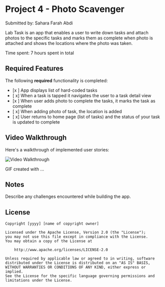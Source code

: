 # Project 4 - Photo Scavenger

Submitted by: Sahara Farah Abdi

Lab Task is an app that enables a user to write down tasks and attach photos to the specific tasks and marks them as complete when photo is attached and shows the locations where the photo was taken.

Time spent: 7 hours spent in total

## Required Features

The following **required** functionality is completed:

- [x ] App displays list of hard-coded tasks
- [ x] When a task is tapped it navigates the user to a task detail view
- [x ] When user adds photo to complete the tasks, it marks the task as complete
- [ x] When adding photo of task, the location is added
- [ x] User returns to home page (list of tasks) and the status of your task is updated to complete
 

## Video Walkthrough

Here's a walkthrough of implemented user stories:

<img src='/project 4.gif' title='Video Walkthrough' width='' alt='Video Walkthrough' />

<!-- Replace this with whatever GIF tool you used! -->
GIF created with ...  
<!-- Recommended tools:
[Kap](https://getkap.co/) for macOS
[ScreenToGif](https://www.screentogif.com/) for Windows
[peek](https://github.com/phw/peek) for Linux. -->

## Notes

Describe any challenges encountered while building the app.

## License

    Copyright [yyyy] [name of copyright owner]

    Licensed under the Apache License, Version 2.0 (the "License");
    you may not use this file except in compliance with the License.
    You may obtain a copy of the License at

        http://www.apache.org/licenses/LICENSE-2.0

    Unless required by applicable law or agreed to in writing, software
    distributed under the License is distributed on an "AS IS" BASIS,
    WITHOUT WARRANTIES OR CONDITIONS OF ANY KIND, either express or implied.
    See the License for the specific language governing permissions and
    limitations under the License.
